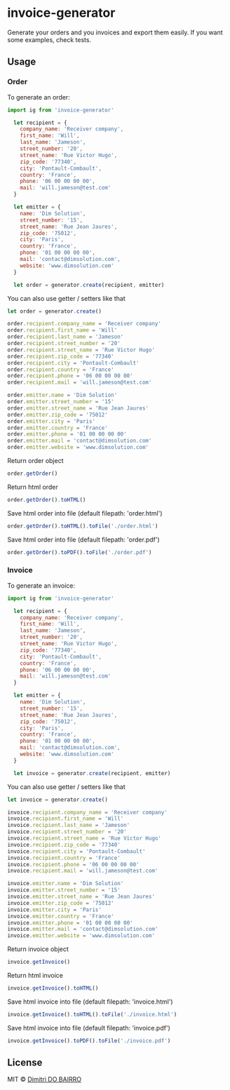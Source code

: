 # invoice-generator

Generate your orders and you invoices and export them easily.
If you want some examples, check tests.

## Usage

### Order

To generate an order:

```js
import ig from 'invoice-generator'

  let recipient = {
    company_name: 'Receiver company',
    first_name: 'Will',
    last_name: 'Jameson',
    street_number: '20',
    street_name: 'Rue Victor Hugo',
    zip_code: '77340',
    city: 'Pontault-Combault',
    country: 'France',
    phone: '06 00 00 00 00',
    mail: 'will.jameson@test.com'
  }

  let emitter = {
    name: 'Dim Solution',
    street_number: '15',
    street_name: 'Rue Jean Jaures',
    zip_code: '75012',
    city: 'Paris',
    country: 'France',
    phone: '01 00 00 00 00',
    mail: 'contact@dimsolution.com',
    website: 'www.dimsolution.com'
  }

  let order = generator.create(recipient, emitter)
```

You can also use getter / setters like that

```js
let order = generator.create()

order.recipient.company_name = 'Receiver company'
order.recipient.first_name = 'Will'
order.recipient.last_name = 'Jameson'
order.recipient.street_number = '20'
order.recipient.street_name = 'Rue Victor Hugo'
order.recipient.zip_code = '77340'
order.recipient.city = 'Pontault-Combault'
order.recipient.country = 'France'
order.recipient.phone = '06 00 00 00 00'
order.recipient.mail = 'will.jameson@test.com'

order.emitter.name = 'Dim Solution'
order.emitter.street_number = '15'
order.emitter.street_name = 'Rue Jean Jaures'
order.emitter.zip_code = '75012'
order.emitter.city = 'Paris'
order.emitter.country = 'France'
order.emitter.phone = '01 00 00 00 00'
order.emitter.mail = 'contact@dimsolution.com'
order.emitter.website = 'www.dimsolution.com'
```

Return order object
```js
order.getOrder()
```

Return html order
```js
order.getOrder().toHTML()
```

Save html order into file (default filepath: 'order.html')
```js
order.getOrder().toHTML().toFile('./order.html')
```

Save html order into file (default filepath: 'order.pdf')
```js
order.getOrder().toPDF().toFile('./order.pdf')
```

### Invoice

To generate an invoice:

```js
import ig from 'invoice-generator'

  let recipient = {
    company_name: 'Receiver company',
    first_name: 'Will',
    last_name: 'Jameson',
    street_number: '20',
    street_name: 'Rue Victor Hugo',
    zip_code: '77340',
    city: 'Pontault-Combault',
    country: 'France',
    phone: '06 00 00 00 00',
    mail: 'will.jameson@test.com'
  }

  let emitter = {
    name: 'Dim Solution',
    street_number: '15',
    street_name: 'Rue Jean Jaures',
    zip_code: '75012',
    city: 'Paris',
    country: 'France',
    phone: '01 00 00 00 00',
    mail: 'contact@dimsolution.com',
    website: 'www.dimsolution.com'
  }

  let invoice = generator.create(recipient, emitter)
```

You can also use getter / setters like that

```js
let invoice = generator.create()

invoice.recipient.company_name = 'Receiver company'
invoice.recipient.first_name = 'Will'
invoice.recipient.last_name = 'Jameson'
invoice.recipient.street_number = '20'
invoice.recipient.street_name = 'Rue Victor Hugo'
invoice.recipient.zip_code = '77340'
invoice.recipient.city = 'Pontault-Combault'
invoice.recipient.country = 'France'
invoice.recipient.phone = '06 00 00 00 00'
invoice.recipient.mail = 'will.jameson@test.com'

invoice.emitter.name = 'Dim Solution'
invoice.emitter.street_number = '15'
invoice.emitter.street_name = 'Rue Jean Jaures'
invoice.emitter.zip_code = '75012'
invoice.emitter.city = 'Paris'
invoice.emitter.country = 'France'
invoice.emitter.phone = '01 00 00 00 00'
invoice.emitter.mail = 'contact@dimsolution.com'
invoice.emitter.website = 'www.dimsolution.com'
```

Return invoice object
```js
invoice.getInvoice()
```

Return html invoice
```js
invoice.getInvoice().toHTML()
```

Save html invoice into file (default filepath: 'invoice.html')
```js
invoice.getInvoice().toHTML().toFile('./invoice.html')
```

Save html invoice into file (default filepath: 'invoice.pdf')
```js
invoice.getInvoice().toPDF().toFile('./invoice.pdf')
```

## License
MIT © [Dimitri DO BAIRRO](https://dimsolution.com)

